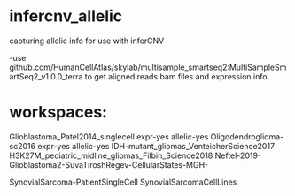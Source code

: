 # infercnv_allelic
capturing allelic info for use with inferCNV


-use github.com/HumanCellAtlas/skylab/multisample_smartseq2:MultiSampleSmartSeq2_v1.0.0_terra to get aligned reads bam files and expression info.



# workspaces:

Glioblastoma_Patel2014_singlecell   expr-yes  allelic-yes
Oligodendroglioma-sc2016   expr-yes allelic-yes
IDH-mutant_gliomas_VenteicherScience2017  
H3K27M_pediatric_midline_gliomas_Filbin_Science2018
Neftel-2019-Glioblastoma2-SuvaTiroshRegev-CellularStates-MGH-

SynovialSarcoma-PatientSingleCell
SynovialSarcomaCellLines




